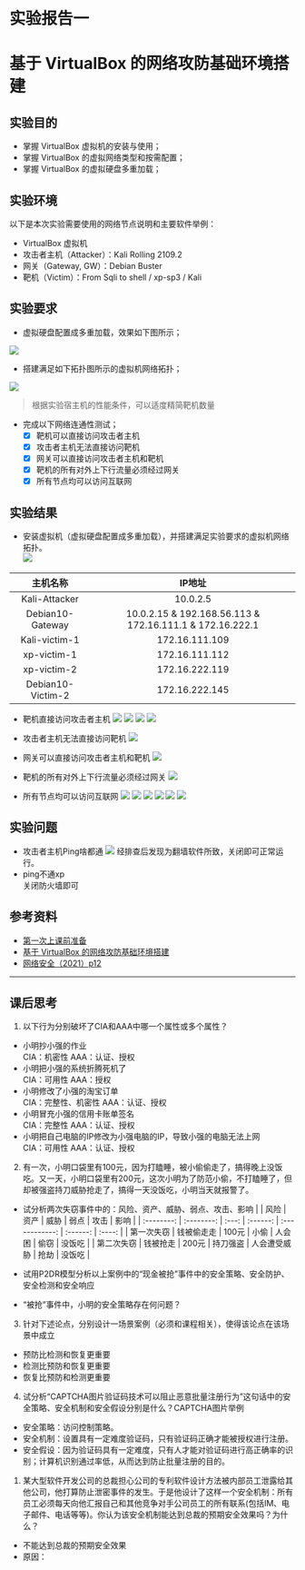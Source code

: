 # 实验报告一
# 基于 VirtualBox 的网络攻防基础环境搭建

## 实验目的

* 掌握 VirtualBox 虚拟机的安装与使用；
* 掌握 VirtualBox 的虚拟网络类型和按需配置；
* 掌握 VirtualBox 的虚拟硬盘多重加载；

## 实验环境

以下是本次实验需要使用的网络节点说明和主要软件举例：

* VirtualBox 虚拟机
* 攻击者主机（Attacker）：Kali Rolling 2109.2
* 网关（Gateway, GW）：Debian Buster
* 靶机（Victim）：From Sqli to shell / xp-sp3 / Kali

## 实验要求

* 虚拟硬盘配置成多重加载，效果如下图所示；

![](https://c4pr1c3.github.io/cuc-ns/chap0x01/attach/chap0x01/media/vb-multi-attach.png)

* 搭建满足如下拓扑图所示的虚拟机网络拓扑；

![](https://c4pr1c3.github.io/cuc-ns/chap0x01/attach/chap0x01/media/vb-exp-layout.png)

> 根据实验宿主机的性能条件，可以适度精简靶机数量

* 完成以下网络连通性测试；
    - [x] 靶机可以直接访问攻击者主机
    - [x] 攻击者主机无法直接访问靶机
    - [x] 网关可以直接访问攻击者主机和靶机
    - [x] 靶机的所有对外上下行流量必须经过网关
    - [x] 所有节点均可以访问互联网

## 实验结果
- 安装虚拟机（虚拟硬盘配置成多重加载），并搭建满足实验要求的虚拟机网络拓扑。  
![](/img/VirtualBox.png)

|     主机名称      |                          IP地址                          |
| :---------------: | :------------------------------------------------------: |
|   Kali-Attacker   |                         10.0.2.5                         |
| Debian10-Gateway  | 10.0.2.15 & 192.168.56.113 & 172.16.111.1 & 172.16.222.1 |
|   Kali-victim-1   |                      172.16.111.109                      |
|    xp-victim-1    |                      172.16.111.112                      |
|    xp-victim-2    |                      172.16.222.119                      |
| Debian10-Victim-2 |                      172.16.222.145                      |

- 靶机直接访问攻击者主机
![](img/xp1-attacker.png)
![](/img/kali1-attacker.png)
![](img/debian2-attacker.png)
![](/img/xp2-attcaker.png)

- 攻击者主机无法直接访问靶机
![](/img/attacker-victim.png)

- 网关可以直接访问攻击者主机和靶机
![](img/gateway-all.png)

- 靶机的所有对外上下行流量必须经过网关
![](img/intnet2pcap.png)

- 所有节点均可以访问互联网
![](img/attacker-baidu.png)
![](img/gateway-baidu.png)
![](img/xp1-baidu.png)
![](img/kali1-baidu.png)
![](img/debian2-baidu.png)
![](img/xp2-baidu.png)

## 实验问题
- 攻击者主机Ping啥都通
![](img/pinganything.png)
经排查后发现为翻墙软件所致，关闭即可正常运行。
- ping不通xp  
关闭防火墙即可

## 参考资料
- [第一次上课前准备](https://c4pr1c3.github.io/cuc-wiki/ns/2021/calendar.html)
- [基于 VirtualBox 的网络攻防基础环境搭建](https://c4pr1c3.github.io/cuc-ns/chap0x01/exp.html#)
- [网络安全（2021）p12](https://www.bilibili.com/video/BV1CL41147vX?p=12)

---

## 课后思考
1. 以下⾏为分别破坏了CIA和AAA中哪⼀个属性或多个属性？

-  小明抄小强的作业  
CIA：机密性 AAA：认证、授权
-  小明把小强的系统折腾死机了  
CIA：可用性 AAA：授权
-  小明修改了小强的淘宝订单  
CIA：完整性、机密性 AAA：认证、授权
-  小明冒充小强的信用卡账单签名  
CIA：完整性 AAA：认证、授权
-  小明把自⼰电脑的IP修改为小强电脑的IP，导致小强的电脑⽆法上⽹  
CIA：可用性 AAA：认证、授权


2. 有⼀次，小明⼝袋里有100元，因为打瞌睡，被小偷偷⾛了，搞得晚上没饭吃。又⼀天，小明⼝袋里有200元，这次小明为了防范小偷，不打瞌睡了，但却被强盗持⼑威胁抢⾛了，搞得⼀天没饭吃，小明当天就报警了。

- 试分析两次失窃事件中的：风险、资产、威胁、弱点、攻击、影响
  |            |    风险    | 资产  |   威胁   |      弱点      |   攻击   |  影响  |
  | :--------: | :--------: | :---: | :------: | :------------: | :------: | :----: |
  | 第一次失窃 | 钱被偷走走 | 100元 |   小偷   |     人会困     |   偷窃   | 没饭吃 |
  | 第二次失窃 |  钱被抢走  | 200元 | 持刀强盗 | 人会遭受威胁 | 抢劫 | 没饭吃 |
- 试用P2DR模型分析以上案例中的“现⾦被抢”事件中的安全策略、安全防护、安全检测和安全响应

- “被抢”事件中，小明的安全策略存在何问题？


3. 针对下述论点，分别设计⼀场景案例（必须和课程相关），使得该论点在该场景中成立

- 预防比检测和恢复更重要
- 检测比预防和恢复更重要
- 恢复比预防和检测更重要


4. 试分析“CAPTCHA图片验证码技术可以阻⽌恶意批量注册⾏为”这句话中的安全策略、安全机制和安全假设分别是什么？CAPTCHA图片举例
- 安全策略：访问控制策略。
- 安全机制：设置具有一定难度验证码，只有验证码正确才能被授权进行注册。
- 安全假设：因为验证码具有一定难度，只有人才能对验证码进行高正确率的识别；计算机识别通过率低，从而达到防止批量注册的目的。


1. 某⼤型软件开发公司的总裁担⼼公司的专利软件设计⽅法被内部员⼯泄露给其他公司，他打算防⽌泄密事件的发⽣。于是他设计了这样⼀个安全机制：所有员⼯必须每天向他汇报自⼰和其他竞争对⼿公司员⼯的所有联系(包括IM、电⼦邮件、电话等等)。你认为该安全机制能达到总裁的预期安全效果吗？为什么？
- 不能达到总裁的预期安全效果
- 原因：